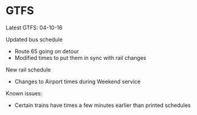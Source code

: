 # GTFS

Latest GTFS: 04-10-16

Updated bus schedule
   * Route 65 going on detour
   * Modified times to put them in sync with rail changes

New rail schedule
   * Changes to Airport times during Weekend service


Known issues:
  * Certain trains have times a few minutes earlier than printed schedules
